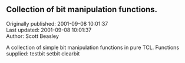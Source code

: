 ## Collection of bit manipulation functions.  
Originally published: 2001-09-08 10:01:37  
Last updated: 2001-09-08 10:01:37  
Author: Scott Beasley  
  
A collection of simple bit manipulation functions in pure TCL.
Functions supplied:
   testbit
   setbit
   clearbit
